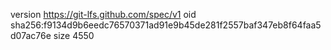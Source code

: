 version https://git-lfs.github.com/spec/v1
oid sha256:f9134d9b6eedc76570371ad91e9b45de281f2557baf347eb8f64faa5d07ac76e
size 4550

